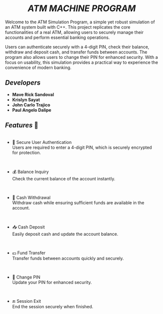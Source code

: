 <h1 align="center"> <em><strong>ATM MACHINE PROGRAM</strong></em> </h1>

Welcome to the ATM Simulation Program, a simple yet robust simulation of an ATM system built with C++. This project replicates the core functionalities of a real ATM, allowing users to securely manage their accounts and perform essential banking operations.
  
Users can authenticate securely with a 4-digit PIN, check their balance, withdraw and deposit cash, and transfer funds between accounts. The program also allows users to change their PIN for enhanced security. With a focus on usability, this simulation provides a practical way to experience the convenience of modern banking.

## _Developers_ 
<ul>
    <li><strong>Mave Rick Sandoval</strong></li>
    <li><strong>Krislyn Sayat</strong></li>
    <li><strong>John Carlo Trajico</strong></li>
    <li><strong>Paul Angelo Dalipe</strong></li>
</ul>

## _Features_ 🎉
<ul>
  <br><li>🔐 Secure User Authentication</li> 
      Users are required to enter a 4-digit PIN, which is securely encrypted for protection.
  
  <br><li>💰 Balance Inquiry</li> 
      Check the current balance of the account instantly.

  <br><li>💸 Cash Withdrawal</li>
      Withdraw cash while ensuring sufficient funds are available in the account.

  <br><li>📥 Cash Deposit</li>
      Easily deposit cash and update the account balance.

  <br><li>💵 Fund Transfer</li>
      Transfer funds between accounts quickly and securely.

  <br><li>🔑 Change PIN</li>
      Update your PIN for enhanced security.

  <br><li>🔚 Session Exit</li>
      End the session securely when finished.
  </ul>
